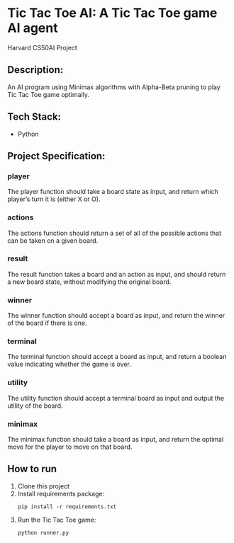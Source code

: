 # Tic Tac Toe AI: A Tic Tac Toe game AI agent

Harvard CS50AI Project

## Description:

An AI program using Minimax algorithms with Alpha-Beta pruning to play Tic Tac Toe game optimally.

## Tech Stack:

* Python

## Project Specification:

### player
The player function should take a board state as input, and return which player’s turn it is (either X or O).

### actions
The actions function should return a set of all of the possible actions that can be taken on a given board.

### result
The result function takes a board and an action as input, and should return a new board state, without modifying the original board.

### winner
The winner function should accept a board as input, and return the winner of the board if there is one.

### terminal 
The terminal function should accept a board as input, and return a boolean value indicating whether the game is over.

### utility
The utility function should accept a terminal board as input and output the utility of the board.

### minimax
The minimax function should take a board as input, and return the optimal move for the player to move on that board.

## How to run

1. Clone this project
2. Install requirements package:
   ```
   pip install -r requirements.txt
   ```
3. Run the Tic Tac Toe game:
   ```
   python runner.py
   ```
